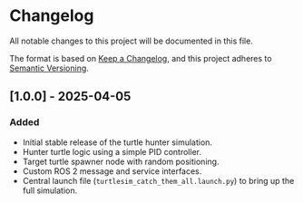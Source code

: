 # Changelog

All notable changes to this project will be documented in this file.

The format is based on [Keep a Changelog](https://keepachangelog.com/en/1.0.0/),
and this project adheres to [Semantic Versioning](https://semver.org/spec/v2.0.0.html).

## [1.0.0] - 2025-04-05

### Added

- Initial stable release of the turtle hunter simulation.
- Hunter turtle logic using a simple PID controller.
- Target turtle spawner node with random positioning.
- Custom ROS 2 message and service interfaces.
- Central launch file (`turtlesim_catch_them_all.launch.py`) to bring up the full simulation.
